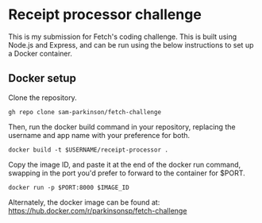 # Receipt processor challenge
This is my submission for Fetch's coding challenge. This is built using Node.js and Express, and can be run using the below instructions to set up a Docker container.

## Docker setup
Clone the repository.

```
gh repo clone sam-parkinson/fetch-challenge
```

Then, run the docker build command in your repository, replacing the username and app name with your preference for both.

```
docker build -t $USERNAME/receipt-processor .
```

Copy the image ID, and paste it at the end of the docker run command, swapping in the port you'd prefer to forward to the container for $PORT.

```
docker run -p $PORT:8000 $IMAGE_ID
```

Alternately, the docker image can be found at: https://hub.docker.com/r/parkinsonsp/fetch-challenge
